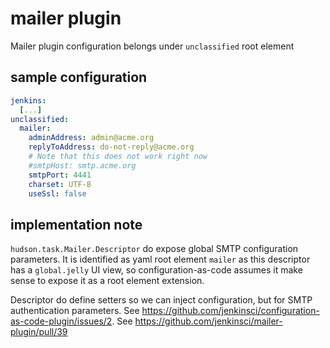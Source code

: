 # mailer plugin

Mailer plugin configuration belongs under `unclassified` root element

## sample configuration

```yaml
jenkins:
  [...]
unclassified:
  mailer:
    adminAddress: admin@acme.org
    replyToAddress: do-not-reply@acme.org
    # Note that this does not work right now
    #smtpHost: smtp.acme.org
    smtpPort: 4441
    charset: UTF-8
    useSsl: false
```

## implementation note

`hudson.task.Mailer.Descriptor` do expose global SMTP configuration parameters.
It is identified as yaml root element `mailer` as this descriptor has a `global.jelly` UI view, so configuration-as-code
assumes it make sense to expose it as a root element extension.

Descriptor do define setters so we can inject configuration, but for SMTP authentication parameters.
See https://github.com/jenkinsci/configuration-as-code-plugin/issues/2.
See https://github.com/jenkinsci/mailer-plugin/pull/39
